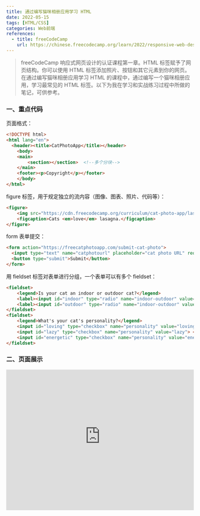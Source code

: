 ```yaml
---
title: 通过编写猫咪相册应用学习 HTML
date: 2022-05-15
tags: [HTML/CSS]
categories: Web前端
references: 
  - title: freeCodeCamp
    url: https://chinese.freecodecamp.org/learn/2022/responsive-web-design
---
```


> freeCodeCamp 响应式网页设计的认证课程第一章。HTML 标签赋予了网页结构。你可以使用 HTML 标签添加照片、按钮和其它元素到你的网页。在通过编写猫咪相册应用学习 HTML 的课程中，通过编写一个猫咪相册应用，学习最常见的 HTML 标签。以下为我在学习和实战练习过程中所做的笔记，可供参考。

<!--more-->

### 一、重点代码

页面格式：

```HTML
<!DOCTYPE html>
<html lang="en">
  <header><title>CatPhotoApp</title></header>
	<body>
  	<main>
    	<section></section>  <!--多个分块-->
  	</main>
  	<footer><p>Copyright</p></footer>
	</body>
</html>
```

figure 标签，用于规定独立的流内容（图像、图表、照片、代码等）：

```html
<figure>
	<img src="https://cdn.freecodecamp.org/curriculum/cat-photo-app/lasagna.jpg" alt="A slice of lasagna on a plate.">   <!--img 标签自闭和-->
	<figcaption>Cats <em>love</em> lasagna.</figcaption>
</figure>
```

form 表单提交：

```html
<form action="https://freecatphotoapp.com/submit-cat-photo">
  <input type="text" name="catphotourl" placeholder="cat photo URL" required>
  <button type="submit">Submit</button>
</form>
```

用 fieldset 标签对表单进行分组，一个表单可以有多个 fieldset：

```html
<fieldset>
	<legend>Is your cat an indoor or outdoor cat?</legend>
	<label><input id="indoor" type="radio" name="indoor-outdoor" value="indoor" checked> Indoor</label>
	<label><input id="outdoor" type="radio" name="indoor-outdoor" value="outdoor"> Outdoor</label>
</fieldset>
<fieldset>
	<legend>What's your cat's personality?</legend>
	<input id="loving" type="checkbox" name="personality" value="loving" checked> <label for="loving">Loving</label>
	<input id="lazy" type="checkbox" name="personality" value="lazy"> <label for="lazy">Lazy</label>
	<input id="energetic" type="checkbox" name="personality" value="energetic"> <label for="energetic">Energetic</label>
</fieldset>
```

### 二、页面展示

<div style="position: relative; width: 100%; height: 0; padding-bottom: 75%;">
    <iframe src="https://free-code-camp-demo.vercel.app/响应式网页设计/通过编写猫咪相册应用学习HTML/index.html" border="0" frameborder="no" framespacing="0" allowfullscreen="true" style="position: absolute; width: 100%; height: 100%; left: 0; top: 0;"></iframe>
</div>
